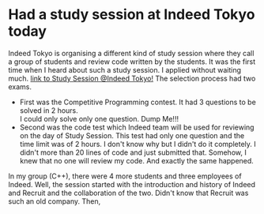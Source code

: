 # Had a study session at Indeed Tokyo today
Indeed Tokyo is organising a different kind of study session where they call a group of students and review code written by the students.
It was the first time when I heard about such a study session. I applied without waiting much. 
 [link to Study Session @Indeed Tokyo!](https://www.recruit-jinji.jp/event/2017-indeed-study-session/)
The selection process had two exams. 
 * First was the Competitive Programming contest. It had 3 questions to be solved in 2 hours.  
  I could only solve only one question. Dump Me!!!
 * Second was the code test which Indeed team will be used for reviewing on the day of Study Session. 
   This test had only one question and the time limit was of 2 hours. 
   I don't know why but I didn't do it completely. I didn't more than 20 lines of code and just submitted that.
   Somehow, I knew that no one will review my code. And exactly the same happened. 
 
 In my group (C++), there were 4 more students and three employees of Indeed. Well, the session started with the introduction 
 and history of Indeed and Recruit and the collaboration of the two. Didn't know that Recruit was such an old company. Then, 
 
